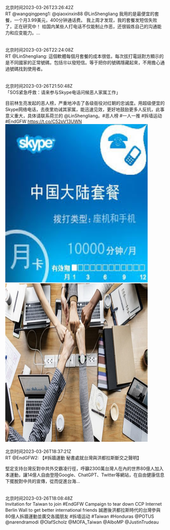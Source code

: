 北京时间2023-03-26T23:26:42Z<br>RT @wangqingpeng1: @qiaoxinxin88 @LinShengliang 我用的是最便宜的套餐，一个月3.99美元，400分钟通话费。
我上周才发现，我的套餐发短信失败了，正在研究中！
给国内某些人打电话不仅能制止作恶，还很锻炼自己的沟通能力和应变能力。…<br><br><br>北京时间2023-03-26T22:24:08Z<br>RT @LinShengliang: 這個軟體每個月套餐的成本很低，每次拔打電話對方顯示的是不同國家的正常號碼，包括🉑️以發短信。等于把你的號碼隱藏起來，不用擔心通過號碼找到使用者。<br><br><br>北京时间2023-03-26T21:50:48Z<br>「SOS紧急呼救：请来参与Skype电话问候恶人家属工作」

目前林生亮发起的恶人榜，严重地冲击了各级衙役对红朝的忠诚度。用超级便宜的Skype网络电话，去夜里劝诫其家属，能迅速见效，更好地鼓励更多人反抗，此事意义重大，具体请联系荷兰的 @LinShengliang。#恶人榜 #一人一推 #拆墙运动 #EndGFW https://t.co/C52pV13UWN<br><img src='/temp/image/2023/w-Month-3/1639988274382110720_0.jpg' width='450' height='500'><img src='/temp/image/2023/w-Month-3/1639988274382110720_1.jpg' width='450' height='500'><br><br>北京时间2023-03-26T18:37:21Z<br>RT @EndGFW2: 【#拆牆運動 秘書處就台灣與洪都拉斯斷交之聲明】

堅定支持台灣反對中共外交霸凌行徑，呼籲2300萬台灣人在內的世界80億人加入本運動，讓14億人自由登陸Google、ChatGPT、Twitter等網站，在自由健康信息下擺脫對中共的宣傳，從而促進台海…<br><br><br>北京时间2023-03-26T18:08:48Z<br>Invitation for Taiwan to join #EndGFW Campaign to tear down CCP Internet Berlin Wall to get better international friends
誠邀後洪都拉斯時代的台灣參與80億人拆牆運動並廣交各國朋友
#拆墙运动 #Taiwan #Honduras 
@POTUS
 @narendramodi
 @OlafScholz
 @MOFA_Taiwan
 @AlboMP
 @JustinTrudeau<br><br><br>